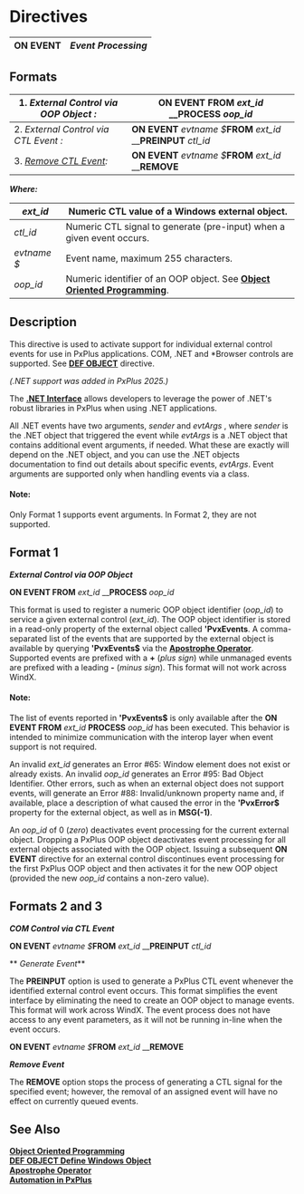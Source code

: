 # Directives 

**ON EVENT** |  **_Event Processing_**  
---|---  
  
##  Formats

1\. _External Control via OOP Object_ _:_ |  **ON EVENT FROM** _ext_id_ __**PROCESS** _oop_id_  
---|---  
2\. _External Control via CTL Event_ _:_ |  **ON EVENT** _evtname_ _$_**FROM** _ext_id_ __**PREINPUT** _ctl_id_  
3\. _[Remove CTL Event](on_event.htm#Mark7):_ |  **ON EVENT** _evtname_ _$_**FROM** _ext_id_ __**REMOVE**  
  
**_Where:_**

_ext_id_ |  Numeric CTL value of a Windows external object.  
---|---  
_ctl_id_ |  Numeric CTL signal to generate (pre-input) when a given event occurs.  
_evtname_ _$_ |  Event name, maximum 255 characters.  
_oop_id_ |  Numeric identifier of an OOP object. See **[Object Oriented Programming](../PxPlus%20User%20Guide/Object-Oriented%20PxPlus/Introduction.md)**.  
  
##  Description

This directive is used to activate support for individual external control events for use in PxPlus applications. COM, .NET and *Browser controls are supported. See **[DEF OBJECT](def_object.md)** directive.

_(.NET support was added in PxPlus 2025.)_

The **[.NET Interface](../Dot%20Net%20Interface.md)** allows developers to leverage the power of .NET's robust libraries in PxPlus when using .NET applications.

All .NET events have two arguments, _sender_ and _evtArgs_ , where _sender_ is the .NET object that triggered the event while _evtArgs_ is a .NET object that contains additional event arguments, if needed. What these are exactly will depend on the .NET object, and you can use the .NET objects documentation to find out details about specific events, _evtArgs_. Event arguments are supported only when handling events via a class.

#### **Note:**  
Only Format 1 supports event arguments. In Format 2, they are not supported.

##  Format 1

**_External Control via OOP Object_**  
  
**ON EVENT FROM** _ext_id_ __**PROCESS** _oop_id_

This format is used to register a numeric OOP object identifier (_oop_id_) to service a given external control (_ext_id_). The OOP object identifier is stored in a read-only property of the external object called **'PvxEvents**. A comma-separated list of the events that are supported by the external object is available by querying **'PvxEvents$** via the [**Apostrophe Operator**](../appendix/apostrophe_operator.md). Supported events are prefixed with a **+** (_plus sign_) while unmanaged events are prefixed with a leading **-** (_minus sign_). This format will not work across WindX.

#### **Note:**  
The list of events reported in **'PvxEvents$** is only available after the **ON EVENT FROM**  _ext_id_ **PROCESS**  _oop_id_ has been executed. This behavior is intended to minimize communication with the interop layer when event support is not required.

An invalid _ext_id_ generates an Error #65: Window element does not exist or already exists. An invalid _oop_id_ generates an Error #95: Bad Object Identifier. Other errors, such as when an external object does not support events, will generate an Error #88: Invalid/unknown property name and, if available, place a description of what caused the error in the **'PvxError$** property for the external object, as well as in **MSG(-1)**.

An _oop_id_ of 0 (_zero_) deactivates event processing for the current external object. Dropping a PxPlus OOP object deactivates event processing for all external objects associated with the OOP object. Issuing a subsequent **ON EVENT** directive for an external control discontinues event processing for the first PxPlus OOP object and then activates it for the new OOP object (provided the new _oop_id_ contains a non-zero value).

##  Formats 2 and 3

**_COM Control via CTL Event_**  
  
**ON EVENT** _evtname_ _$_**FROM** _ext_id_ __**PREINPUT** _ctl_id_  
  
** _Generate Event_**

The **PREINPUT** option is used to generate a PxPlus CTL event whenever the identified external control event occurs. This format simplifies the event interface by eliminating the need to create an OOP object to manage events. This format will work across WindX. The event process does not have access to any event parameters, as it will not be running in-line when the event occurs.

**ON EVENT** _evtname_ _$_**FROM** _ext_id_ __**REMOVE**

**_Remove Event_**

The **REMOVE** option stops the process of generating a CTL signal for the specified event; however, the removal of an assigned event will have no effect on currently queued events.

##  See Also

**[Object Oriented Programming](../PxPlus%20User%20Guide/Object-Oriented%20PxPlus/Introduction.md)**  
[**DEF OBJECT Define Windows Object**](def_object.md)  
[**Apostrophe Operator**](../appendix/apostrophe_operator.md)  
**[Automation in PxPlus](../Automation%20in%20PxPlus/Introduction.md)**
